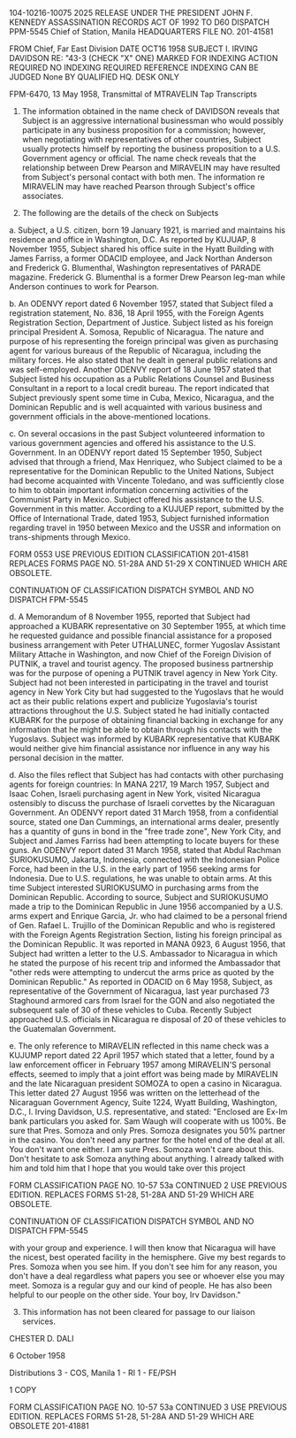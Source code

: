 104-10216-10075 2025 RELEASE UNDER THE PRESIDENT JOHN F. KENNEDY ASSASSINATION RECORDS ACT OF 1992
TO
D60
DISPATCH PPM-5545
Chief of Station, Manila HEADQUARTERS FILE NO.
201-41581

FROM Chief, Far East Division DATE
OCT16 1958
SUBJECT
I. IRVING DAVIDSON RE: "43-3 (CHECK "X" ONE)
MARKED FOR INDEXING
ACTION REQUIRED NO INDEXING REQUIRED
REFERENCE INDEXING CAN BE JUDGED
None BY QUALIFIED HQ. DESK ONLY

FPM-6470, 13 May 1958, Transmittal of MTRAVELIN Tap Transcripts

1. The information obtained in the name check of DAVIDSON reveals that
Subject is an aggressive international businessman who would possibly
participate in any business proposition for a commission; however, when
negotiating with representatives of other countries, Subject usually protects
himself by reporting the business proposition to a U.S. Government agency
or official. The name check reveals that the relationship between
Drew Pearson and MIRAVELIN may have resulted from Subject's personal contact
with both men. The information re MIRAVELIN may have reached Pearson
through Subject's office associates.

2. The following are the details of the check on Subjects

a. Subject, a U.S. citizen, born 19 January 1921, is married and
maintains his residence and office in Washington, D.C. As reported by
KUJUAP, 8 November 1955, Subject shared his office suite in the Hyatt
Building with James Farriss, a former ODACID employee, and Jack
Northan Anderson and Frederick G. Blumenthal, Washington representatives
of PARADE magazine. Frederick G. Blumenthal is a former Drew Pearson
leg-man while Anderson continues to work for Pearson.

b. An ODENVY report dated 6 November 1957, stated that Subject
filed a registration statement, No. 836, 18 April 1955, with the
Foreign Agents Registration Section, Department of Justice. Subject
listed as his foreign principal President A. Somosa, Republic of
Nicaragua. The nature and purpose of his representing the foreign
principal was given as purchasing agent for various bureaus of the
Republic of Nicaragua, including the military forces. He also stated
that he dealt in general public relations and was self-employed.
Another ODENVY report of 18 June 1957 stated that Subject listed his
occupation as a Public Relations Counsel and Business Consultant in
a report to a local credit bureau. The report indicated that Subject
previously spent some time in Cuba, Mexico, Nicaragua, and the
Dominican Republic and is well acquainted with various business and
government officials in the above-mentioned locations.

c. On several occasions in the past Subject volunteered information
to various government agencies and offered his assistance to the
U.S. Government. In an ODENVY report dated 15 September 1950, Subject
advised that through a friend, Max Henriquez, who Subject claimed to be
a representative for the Dominican Republic to the United Nations,
Subject had become acquainted with Vincente Toledano, and was
sufficiently close to him to obtain important information concerning
activities of the Communist Party in Mexico. Subject offered his
assistance to the U.S. Government in this matter. According to a
KUJUEP report, submitted by the Office of International Trade, dated
1953, Subject furnished information regarding travel in 1950 between
Mexico and the USSR and information on trans-shipments through Mexico.

FORM 0553
USE PREVIOUS EDITION CLASSIFICATION 201-41581
REPLACES FORMS PAGE NO.
51-28A AND 51-29 X CONTINUED
WHICH ARE OBSOLETE.

CONTINUATION OF CLASSIFICATION DISPATCH SYMBOL AND NO
DISPATCH FPM-5545

d. A Memorandum of 8 November 1955, reported that Subject had approached
a KUBARK representative on 30 September 1955, at which time he requested
guidance and possible financial assistance for a proposed business
arrangement with Peter UTHALUNEC, former Yugoslav Assistant Military
Attache in Washington, and now Chief of the Foreign Division of PUTNIK,
a travel and tourist agency. The proposed business partnership was
for the purpose of opening a PUTNIK travel agency in New York City.
Subject had not been interested in participating in the travel and
tourist agency in New York City but had suggested to the Yugoslavs
that he would act as their public relations expert and publicize
Yugoslavia's tourist attractions throughout the U.S. Subject stated he had
initially contacted KUBARK for the purpose of obtaining financial backing
in exchange for any information that he might be able to obtain through
his contacts with the Yugoslavs. Subject was informed by KUBARK
representative that KUBARK would neither give him financial assistance
nor influence in any way his personal decision in the matter.

d. Also the files reflect that Subject has had contacts with other
purchasing agents for foreign countries: In MANA 2217, 19 March 1957,
Subject and Isaac Cohen, Israeli purchasing agent in New York, visited
Nicaragua ostensibly to discuss the purchase of Israeli corvettes by
the Nicaraguan Government. An ODENVY report dated 31 March 1958, from
a confidential source, stated one Dan Cummings, an international arms
dealer, presently has a quantity of guns in bond in the "free trade
zone", New York City, and Subject and James Farriss had been attempting
to locate buyers for these guns. An ODENVY report dated 31 March 1958,
stated that Abdul Rachman SURIOKUSUMO, Jakarta, Indonesia, connected
with the Indonesian Police Force, had been in the U.S. in the early
part of 1956 seeking arms for Indonesia. Due to U.S. regulations, he
was unable to obtain arms. At this time Subject interested SURIOKUSUMO
in purchasing arms from the Dominican Republic. According to source,
Subject and SURIOKUSUMO made a trip to the Dominican Republic in June
1956 accompanied by a U.S. arms expert and Enrique Garcia, Jr. who
had claimed to be a personal friend of Gen. Rafael L. Trujillo of
the Dominican Republic and who is registered with the Foreign Agents
Registration Section, listing his foreign principal as the Dominican
Republic. It was reported in MANA 0923, 6 August 1956, that Subject
had written a letter to the U.S. Ambassador to Nicaragua in which
he stated the purpose of his recent trip and informed the Ambassador
that "other reds were attempting to undercut the arms price as quoted
by the Dominican Republic." As reported in ODACID on 6 May 1958,
Subject, as representative of the Government of Nicaragua, last year
purchased 73 Staghound armored cars from Israel for the GON and also
negotiated the subsequent sale of 30 of these vehicles to Cuba.
Recently Subject approached U.S. officials in Nicaragua re disposal
of 20 of these vehicles to the Guatemalan Government.

e. The only reference to MIRAVELIN reflected in this name check
was a KUJUMP report dated 22 April 1957 which stated that a letter,
found by a law enforcement officer in February 1957 among MIRAVELIN'S
personal effects, seemed to imply that a joint effort was being made
by MIRAVELIN and the late Nicaraguan president SOMOZA to open a casino
in Nicaragua. This letter dated 27 August 1956 was written on the
letterhead of the Nicaraguan Government Agency, Suite 1224, Wyatt
Building, Washington, D.C., I. Irving Davidson, U.S. representative,
and stated: "Enclosed are Ex-Im bank particulars you asked for.
Sam Waugh will cooperate with us 100%. Be sure that Pres. Somoza and
only Pres. Somoza designates you 50% partner in the casino. You don't
need any partner for the hotel end of the deal at all. You don't
want one either. I am sure Pres. Somoza won't care about this. Don't
hesitate to ask Somoza anything about anything. I already talked with
him and told him that I hope that you would take over this project

FORM CLASSIFICATION PAGE NO.
10-57 53a CONTINUED 2
USE PREVIOUS EDITION.
REPLACES FORMS
51-28, 51-28A AND 51-29
WHICH ARE OBSOLETE.

CONTINUATION OF CLASSIFICATION DISPATCH SYMBOL AND NO
DISPATCH FPM-5545

with your group and experience. I will then know that Nicaragua will
have the nicest, best operated facility in the hemisphere. Give my
best regards to Pres. Somoza when you see him. If you don't see him
for any reason, you don't have a deal regardless what papers you see
or whoever else you may meet. Somoza is a regular guy and our kind
of people. He has also been helpful to our people on the other side.
Your boy, Irv Davidson."

3. This information has not been cleared for passage to our liaison
services.

CHESTER D. DALI

6 October 1958

Distributions
3 - COS, Manila
1 - RI
1 - FE/PSH

 1 COPY

FORM CLASSIFICATION PAGE NO.
10-57 53a CONTINUED 3
USE PREVIOUS EDITION.
REPLACES FORMS
51-28, 51-28A AND 51-29
WHICH ARE OBSOLETE 201-41881
